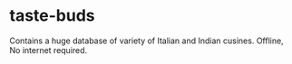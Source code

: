 taste-buds
==========

Contains a huge database of variety of Italian and Indian cusines. Offline, No internet required.
